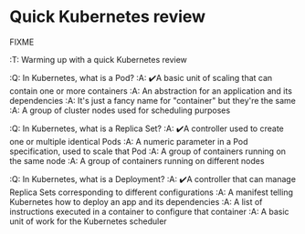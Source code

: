# Quick Kubernetes review

FIXME


:T: Warming up with a quick Kubernetes review

:Q: In Kubernetes, what is a Pod?
:A: ✔️A basic unit of scaling that can contain one or more containers
:A: An abstraction for an application and its dependencies
:A: It's just a fancy name for "container" but they're the same
:A: A group of cluster nodes used for scheduling purposes

:Q: In Kubernetes, what is a Replica Set?
:A: ✔️A controller used to create one or multiple identical Pods
:A: A numeric parameter in a Pod specification, used to scale that Pod
:A: A group of containers running on the same node
:A: A group of containers running on different nodes

:Q: In Kubernetes, what is a Deployment?
:A: ✔️A controller that can manage Replica Sets corresponding to different configurations
:A: A manifest telling Kubernetes how to deploy an app and its dependencies
:A: A list of instructions executed in a container to configure that container
:A: A basic unit of work for the Kubernetes scheduler
